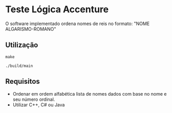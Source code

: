 # Teste Lógica Accenture

O software implementado ordena nomes de reis no formato: "NOME ALGARISMO-ROMANO"



## Utilização

```shell
make

./build/main
```

## Requisitos
* Ordenar em ordem alfabética lista de nomes dados com base no nome e seu número ordinal.
* Utilizar C++, C# ou Java